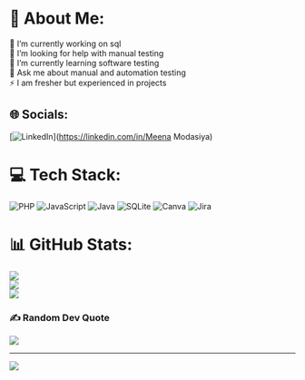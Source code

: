 # 💫 About Me:
🔭 I’m currently working on sql<br>🤝 I’m looking for help with manual testing<br>🌱 I’m currently learning software testing<br>💬 Ask me about manual and automation testing<br>⚡  I am fresher but experienced in projects


## 🌐 Socials:
[![LinkedIn](https://img.shields.io/badge/LinkedIn-%230077B5.svg?logo=linkedin&logoColor=white)](https://linkedin.com/in/Meena Modasiya) 

# 💻 Tech Stack:
![PHP](https://img.shields.io/badge/php-%23777BB4.svg?style=for-the-badge&logo=php&logoColor=white) ![JavaScript](https://img.shields.io/badge/javascript-%23323330.svg?style=for-the-badge&logo=javascript&logoColor=%23F7DF1E) ![Java](https://img.shields.io/badge/java-%23ED8B00.svg?style=for-the-badge&logo=java&logoColor=white) ![SQLite](https://img.shields.io/badge/sqlite-%2307405e.svg?style=for-the-badge&logo=sqlite&logoColor=white) ![Canva](https://img.shields.io/badge/Canva-%2300C4CC.svg?style=for-the-badge&logo=Canva&logoColor=white) ![Jira](https://img.shields.io/badge/jira-%230A0FFF.svg?style=for-the-badge&logo=jira&logoColor=white)
# 📊 GitHub Stats:
![](https://github-readme-stats.vercel.app/api?username=meenamodasiya&theme=dark&hide_border=false&include_all_commits=false&count_private=false)<br/>
![](https://github-readme-streak-stats.herokuapp.com/?user=meenamodasiya&theme=dark&hide_border=false)<br/>
![](https://github-readme-stats.vercel.app/api/top-langs/?username=meenamodasiya&theme=dark&hide_border=false&include_all_commits=false&count_private=false&layout=compact)

### ✍️ Random Dev Quote
![](https://quotes-github-readme.vercel.app/api?type=horizontal&theme=radical)

---
[![](https://visitcount.itsvg.in/api?id=meenamodasiya&icon=0&color=0)](https://visitcount.itsvg.in)

<!-- Proudly created with GPRM ( https://gprm.itsvg.in ) -->
